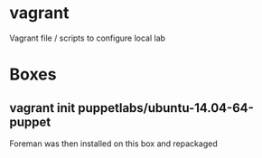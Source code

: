 vagrant
=======

Vagrant file / scripts to configure local lab


Boxes
=======
vagrant init puppetlabs/ubuntu-14.04-64-puppet
---------
Foreman was then installed on this box and repackaged

